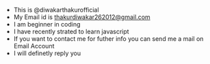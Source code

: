 -  This is @diwakarthakurofficial
-  My Email id is thakurdiwakar262012@gmail.com
-  I am beginner in coding
-  I have recently strated to learn javascript
-  If you want to contact me for futher info you can send me a mail on Email Account
-  I will definetly reply you


<!---
DiwakarThakurofficial/DiwakarThakurofficial is a ✨ special ✨ repository because its `README.md` (this file) appears on your GitHub profile.
You can click the Preview link to take a look at your changes.
--->
